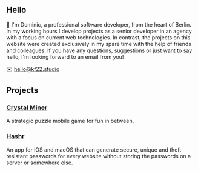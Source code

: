 ## Hello

👋 I'm Dominic, a professional software developer, from the heart of Berlin. In my working hours I develop projects as a senior developer in an agency with a focus on current web technologies. In contrast, the projects on this website were created exclusively in my spare time with the help of friends and colleagues. If you have any questions, suggestions or just want to say hello, I'm looking forward to an email from you!

✉️ [hello@kf22.studio](mailto:hello@kf22.studio)

## Projects

### [Crystal Miner](/crystalminer/index.md)

A strategic puzzle mobile game for fun in between.

### [Hashr](/hashr.md)

An app for iOS and macOS that can generate secure, unique and theft-resistant passwords for every website without storing the passwords on a server or somewhere else.
